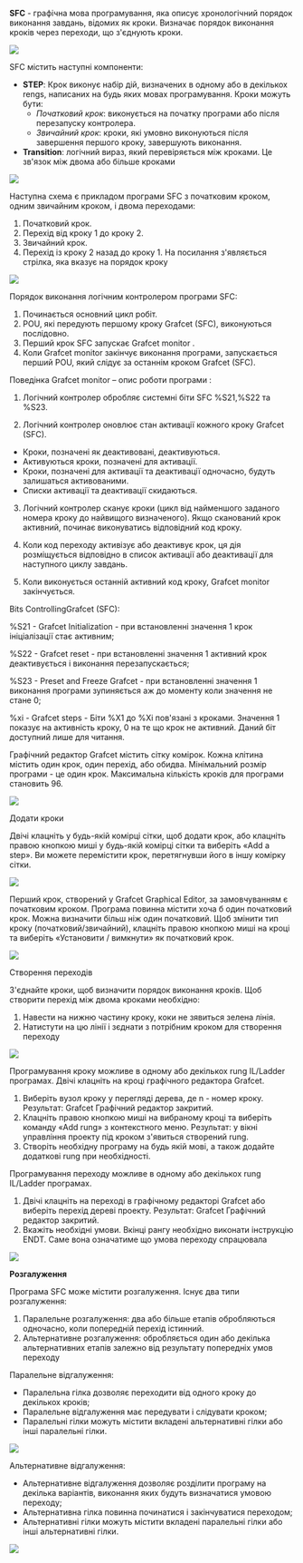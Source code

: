 **SFC** - графічна мова програмування, яка описує хронологічний порядок виконання завдань, відомих як кроки. Визначає порядок виконання кроків через переходи, що з'єднують кроки.

![](media/6_02.jpg)



SFC містить наступні компоненти:

- **STEP**: Крок виконує набір дій, визначених в одному або в декількох rengs, написаних на будь яких мовах програмування. Кроки можуть бути:
  - *Початковий крок*: виконується на початку програми або після перезапуску контролера. 
  - *Звичайний крок*: кроки, які умовно виконуються після завершення першого кроку, завершують виконання.
- **Transition**: логічний вираз, який перевіряється між кроками. Це зв'язок між двома або більше кроками

![](media/6_03.jpg)



Наступна схема є прикладом програми SFC з початковим кроком, одним звичайним кроком, і двома переходами:

1. Початковий крок.
2. Перехід від кроку 1 до кроку 2.
3. Звичайний крок.
4. Перехід із кроку 2 назад до кроку 1. На посилання з'являється стрілка, яка вказує на порядок кроку

![](media/6_04.jpg)



Порядок виконання логічним контролером програми SFC:

1. Починається основний цикл робіт.
2. POU, які передують першому кроку Grafcet (SFC), виконуються послідовно.
3. Перший крок SFC запускає Grafcet monitor .
4. Коли Grafcet monitor закінчує виконання програми, запускається перший POU, який слідує за останнім кроком Grafcet (SFC).



Поведінка Grafcet monitor – опис роботи програми :

1. Логічний контролер обробляє системні біти SFC %S21,%S22 та %S23.

2. Логічний контролер оновлює стан активації кожного кроку Grafcet (SFC).

- Кроки, позначені як деактивовані, деактивуються.
- Активуються кроки, позначені для активації.
- Кроки, позначені для активації та деактивації одночасно, будуть залишаться активованими.
- Списки активації та деактивації скидаються.

3. Логічний контролер сканує кроки (цикл від найменшого заданого номера кроку до найвищого визначеного). Якщо сканований крок активний, починає виконуватись відповідний код кроку.

4. Коли код переходу активізує або деактивує крок, ця дія розміщується відповідно в список активації або деактивації для наступного циклу завдань.

5. Коли виконується останній активний код кроку, Grafcet monitor закінчується.



Bits ControllingGrafcet (SFC):

%S21 - Grafcet Initialization - при встановленні значення 1 крок ініціалізації стає активним;

%S22 - Grafcet reset - при встановленні значення 1 активний крок деактивується і виконання перезапускається;

%S23 - Preset and Freeze Grafcet - при встановленні значення 1 виконання програми зупиняється аж до моменту коли значення не стане 0;

%xi - Grafcet steps - Біти %X1 до %Xi пов'язані з кроками. Значення 1 показує на активність кроку, 0 на те що крок не активний. Даний біт доступний лише для читання.



Графічний редактор Grafcet містить сітку комірок. Кожна клітина містить один крок, один перехід, або обидва. Мінімальний розмір програми - це один крок. Максимальна кількість кроків для програми становить 96.

![](media/6_08.jpg)



Додати кроки

Двічі клацніть у будь-якій комірці сітки, щоб додати крок, або клацніть правою кнопкою миші у будь-якій комірці сітки та виберіть «Add a step». Ви можете перемістити крок, перетягнувши його в іншу комірку сітки.

![](media/6_09.jpg)



Перший крок, створений у Grafcet Graphical Editor, за замовчуванням є початковим кроком. Програма повинна містити хоча б один початковий крок. Можна визначити більш ніж один початковий. Щоб змінити тип кроку (початковий/звичайний), клацніть правою кнопкою миші на кроці та виберіть «Установити / вимкнути» як початковий крок.

![](media/6_10_2.jpg)



Створення переходів

З'єднайте кроки, щоб визначити порядок виконання кроків. Щоб створити перехід між двома кроками необхідно:

1. Навести на нижню частину кроку, коки не зявиться зелена лінія.
2. Натистути на цю лінії і зєднати з потрібним кроком для створення переходу

![](media/6_11.jpg)



Програмування кроку можливе в одному або декількох rung IL/Ladder програмах. Двічі клацніть на кроці графічного редактора Grafcet. 

1. Виберіть вузол кроку у перегляді дерева, де n - номер кроку. Результат: Grafcet Графічний редактор закритий.
2. Клацніть правою кнопкою миші на вибраному кроці та виберіть команду «Add rung» з контекстного меню. Результат: у вікні управління проекту під кроком з'явиться створений rung.
3. Створіть необхідну програму на будь якій мові, а також додайте додаткові rung при необхідності.



Програмування переходу можливе в одному або декількох rung IL/Ladder програмах.

1. Двічі клацніть на переході в графічному редакторі Grafcet або виберіть перехід дереві проекту. Результат: Grafcet Графічний редактор закритий.
2. Вкажіть необхідні умови. Вкінці рангу необхідно виконати інструкцію ENDT. Саме вона означатиме що умова переходу спрацювала 

![](media/6_13.jpg)



**Розгалуження**

Програма SFC може містити розгалуження. Існує два типи розгалуження:

1. Паралельне розгалуження: два або більше етапів обробляються одночасно, коли попередній перехід істинний.
2. Альтернативне розгалуження: обробляється один або декілька альтернативних етапів залежно від результату попередніх умов переходу



Паралельне відгалуження:

-  Паралельна гілка дозволяє переходити від одного кроку до декількох кроків;
-  Паралельне відгалуження має передувати і слідувати кроком;
-  Паралельні гілки можуть містити вкладені альтернативні гілки або інші паралельні гілки.

![](media/6_15.jpg)



Альтернативне відгалуження:

-  Альтернативне відгалуження дозволяє розділити програму на декілька варіантів, виконання яких будуть визначатися умовою переходу;
-  Альтернативна гілка повинна починатися і закінчуватися переходом;
-  Альтернативні гілки можуть містити вкладені паралельні гілки або інші альтернативні гілки.

![](media/6_16.jpg)